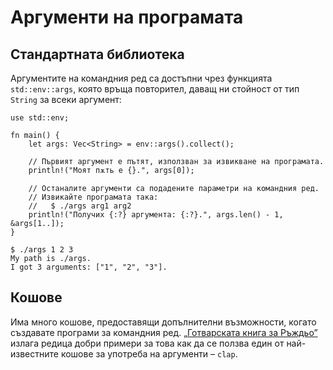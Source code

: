 # Аргументи на програмата 

## Стандартната библиотека

Аргументите на командния ред са достъпни чрез функцията `std::env::args`, която
връща повторител, даващ ни стойност от тип `String` за всеки аргумент:

```rust,editable
use std::env;

fn main() {
    let args: Vec<String> = env::args().collect();

    // Първият аргумент е пътят, използван за извикване на програмата.
    println!("Моят пѫть е {}.", args[0]);

    // Останалите аргументи са подадените параметри на командния ред.
    // Извикайте програмата така:
    //   $ ./args arg1 arg2
    println!("Получих {:?} аргумента: {:?}.", args.len() - 1, &args[1..]);
}
```

```shell
$ ./args 1 2 3
My path is ./args.
I got 3 arguments: ["1", "2", "3"].
```

## Кошове

Има много кошове, предоставящи допълнителни възможности, когато създавате
програми за командния ред. [„Готварската книга за Ръждьо”] излага редица добри
примери за това как да се ползва един от най-известните кошове за употреба на
аргументи – `clap`.

[„Готварската книга за Ръждьо”]: https://rust-lang-nursery.github.io/rust-cookbook/cli/arguments.html
